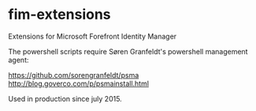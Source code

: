 # fim-extensions
Extensions for Microsoft Forefront Identity Manager

The powershell scripts require Søren Granfeldt's powershell management agent:

https://github.com/sorengranfeldt/psma
http://blog.goverco.com/p/psmainstall.html

Used in production since july 2015. 
